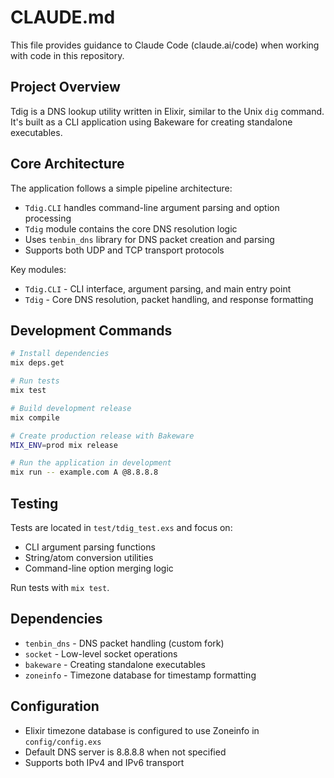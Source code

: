 # CLAUDE.md

This file provides guidance to Claude Code (claude.ai/code) when working with code in this repository.

## Project Overview

Tdig is a DNS lookup utility written in Elixir, similar to the Unix `dig` command. It's built as a CLI application using Bakeware for creating standalone executables.

## Core Architecture

The application follows a simple pipeline architecture:
- `Tdig.CLI` handles command-line argument parsing and option processing
- `Tdig` module contains the core DNS resolution logic
- Uses `tenbin_dns` library for DNS packet creation and parsing
- Supports both UDP and TCP transport protocols

Key modules:
- `Tdig.CLI` - CLI interface, argument parsing, and main entry point
- `Tdig` - Core DNS resolution, packet handling, and response formatting

## Development Commands

```bash
# Install dependencies
mix deps.get

# Run tests
mix test

# Build development release
mix compile

# Create production release with Bakeware
MIX_ENV=prod mix release

# Run the application in development
mix run -- example.com A @8.8.8.8
```

## Testing

Tests are located in `test/tdig_test.exs` and focus on:
- CLI argument parsing functions
- String/atom conversion utilities
- Command-line option merging logic

Run tests with `mix test`.

## Dependencies

- `tenbin_dns` - DNS packet handling (custom fork)
- `socket` - Low-level socket operations
- `bakeware` - Creating standalone executables
- `zoneinfo` - Timezone database for timestamp formatting

## Configuration

- Elixir timezone database is configured to use Zoneinfo in `config/config.exs`
- Default DNS server is 8.8.8.8 when not specified
- Supports both IPv4 and IPv6 transport